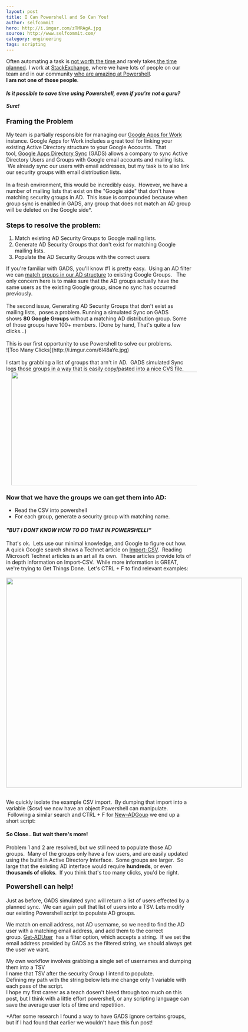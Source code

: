 ```yaml
---
layout: post
title: I Can Powershell and So Can You!
author: selfcommit
hero: http://i.imgur.com/zTMRAgA.jpg
source: http://www.selfcommit.com/
category: engineering
tags: scripting
---
```

Often automating a task is <a href="http://xkcd.com/1205/" target="_blank">not worth the time </a>and rarely takes<a href="http://xkcd.com/1319/" target="_blank"> the time planned</a>. I work at <a href="http://www.stackexchange.com/" target="_blank">StackExchange</a>, where we have lots of people on our team and in our community <a href="http://stackoverflow.com/tags/powershell/hot" target="_blank">who are amazing at Powershell</a>.&nbsp;<b>
<br>I am not one of those people</b>.<br />
<h4>
<i>Is it possible to save time using Powershell, even if you're not a guru?</i>
<br>
<br>
<i>Sure!</i></h4>
<div>
<h3><span style="font-size: large;">Framing the Problem</span></h3>
My team is partially responsible for managing our <a href="http://www.google.com/enterprise/apps/business/" target="_blank">Google Apps for Work</a> instance.  Google Apps for Work includes a great tool for linking your existing Active Directory structure to your Google Accounts. &nbsp;That tool,&nbsp;<a href="https://support.google.com/a/answer/106368?hl=en" target="_blank">Google Apps Directory Sync</a>&nbsp;(GADS) allows a company to sync Active Directory Users and Groups with Google email accounts and mailing lists. &nbsp;We already sync our users with email addresses, but my task is to also link our security groups with email distribution lists. &nbsp;</div>

<br />
In a fresh environment, this would be incredibly easy. &nbsp;However, we have a number of mailing lists that exist on the "Google side" that don't have matching security groups in AD. &nbsp;This issue is compounded because when group sync is enabled in GADS, any group that does not match an AD group will be deleted on the Google side*. &nbsp;
<h3>
<span style="font-size: large;">Steps to resolve the problem:</span></h3>
</div>
<div>
<ol>
<li>Match existing AD Security Groups to Google mailing lists.</li>
<li>Generate AD Security Groups that don't exist for matching Google mailing lists.</li>
<li>Populate the AD Security Groups with the correct users</li>
</ol>
<div>
If you're familiar with GADS, you'll know #1 is pretty easy. &nbsp;Using an AD filter we can&nbsp;<a href="https://www.google.com/support/enterprise/static/gapps/docs/admin/en/gads/admin/config_group_sync.html" target="_blank">match groups in our AD structure</a>&nbsp;to existing Google Groups. &nbsp; The only concern here is to make sure that the AD groups actually have the same users as the existing Google group, since no sync has occurred previously. &nbsp;</div>
<br>
The second issue, Generating AD Security Groups that don't exist as mailing lists, &nbsp;poses a problem.  Running a simulated Sync on GADS shows&nbsp;<b>80 Google Groups&nbsp;</b>without a matching AD distribution group.  Some of those groups have 100+ members. (Done by hand, That's quite a few clicks...)

<br>
<br>
<div>
This is our first opportunity to use Powershell to solve our problems. &nbsp;</div>
![Too Many Clicks](http://i.imgur.com/6l48aYe.jpg)
<div>
<br /></div>

<div style="text-align: left;">
I start by grabbing a list of groups that arn't in AD. &nbsp;GADS simulated Sync logs those groups in a way that is easily copy/pasted into a nice CVS file.</div>
<div class="separator" style="clear: both; text-align: center;">
</div>
<div class="separator" style="clear: both; text-align: center;">
<a href="http://4.bp.blogspot.com/-Pmb4Odbat8k/VBj_pFaGwrI/AAAAAAAAE0k/ytn4GoF_Qgo/s1600/copy-csv.gif" imageanchor="1" style="margin-left: 1em; margin-right: 1em;"><img border="0" src="http://4.bp.blogspot.com/-Pmb4Odbat8k/VBj_pFaGwrI/AAAAAAAAE0k/ytn4GoF_Qgo/s1600/copy-csv.gif" height="308" width="640" /></a></div>
<h3>
Now that we have the groups we can get them into AD:</h3>
<ul>
<li>Read the CSV into powershell</li>
<li>For each group, generate a security group with matching name.</li>
</ul>
<div>
<h4><i>"BUT I DONT KNOW HOW TO DO THAT IN POWERSHELL!"</i></div></h4>
</div>
<div>
That's ok. &nbsp;Lets use our minimal knowledge, and Google to figure out how.</div>
<div>
A quick Google search shows a Technet article on&nbsp;<a href="http://technet.microsoft.com/en-us/library/ee176874.aspx" target="_blank">Import-CSV</a>. &nbsp;Reading Microsoft Technet articles is an art all its own. &nbsp;These articles provide lots of in depth information on Import-CSV. &nbsp;While more information is GREAT, we're trying to Get Things Done. &nbsp;Let's CTRL&nbsp;+ F to find relevant examples:</div>
<div class="separator" style="clear: both; text-align: center;">
</div>
<div>
<br /></div>
<div class="separator" style="clear: both;">
<a href="http://3.bp.blogspot.com/-1bdYBYACh2A/VBhwbOdYh2I/AAAAAAAAEzo/GdbgxGQvFC4/s1600/Import_csv.gif" imageanchor="1" style="clear: left; float: left; margin-bottom: 1em; margin-right: 1em;"><img border="0" src="http://3.bp.blogspot.com/-1bdYBYACh2A/VBhwbOdYh2I/AAAAAAAAEzo/GdbgxGQvFC4/s1600/Import_csv.gif" height="569" width="640" /></a></div>
<div class="separator" style="clear: both;">
<br /></div>
<div class="separator" style="clear: both;">
We quickly isolate the example CSV import. &nbsp;By dumping that import into a variable ($csv) we now have an object Powershell can manipulate. &nbsp;Following a similar search and CTRL&nbsp;+ F for&nbsp;<a href="http://technet.microsoft.com/en-us/library/ee617258.aspx" target="_blank">New-ADGoup</a>&nbsp;we end up a short script:</div>

<script src="https://gist.github.com/selfcommit/1781985ae311dda7b02e.js"></script>

<h4>
So Close.. But wait there's more!</h4>
Problem 1 and 2 are resolved, but we still need to populate those AD groups. &nbsp;Many of the groups only have a few users, and are easily updated using the build in Active Directory Interface. &nbsp;Some groups are larger. &nbsp;So large that the existing AD interface would require&nbsp;<b>hundreds</b>, or even t<b>housands of clicks</b>. &nbsp;If you think that's too many clicks, you'd be right.</div>
<div>

<h4><span style="font-size: large;">Powershell can help!</span></div></h4>
<div>

Just as before, GADS simulated sync will return a list of users effected by a planned sync. &nbsp;We can again pull that list of users into a TSV.  Lets modify our existing Powershell script to populate AD groups.
<div>
We match on email address, not AD username, so we need to find the AD user with a matching email address, and add them to the correct group.&nbsp;<a href="http://technet.microsoft.com/en-us/library/ee617241.aspx" target="_blank">Get-ADUser</a>&nbsp; has a filter option, which accepts a string. &nbsp;If we set the email address provided by GADS as the filtered string, we should always get the user we want.</div>


<script src="https://gist.github.com/selfcommit/696d2a45593313044dde.js"></script>

My own workflow involves grabbing a single set of usernames and dumping them into a TSV<br />
I name that TSV after the security Group I intend to populate.<br />
Defining my path with the string below lets me change only 1 variable with each pass of the script.
<br>
I hope my first career as a teach dosen't bleed through too much on this post, but I think with a little effort powershell, or any scripting language can save the average user lots of time and repetition.  

*After some research I found a way to have GADS ignore certains groups, but if I had found that earlier we wouldn't have this fun post!